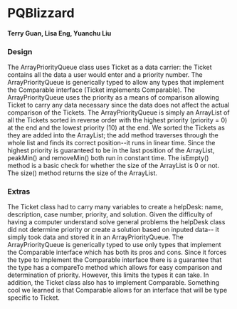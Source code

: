 # PQBlizzard
#### Terry Guan, Lisa Eng, Yuanchu Liu


### Design
The ArrayPriorityQueue class uses Ticket as a data carrier: the Ticket contains all the data a user would enter and a priority number.
The ArrayPriorityQueue is generically typed to allow any types that implement the Comparable interface (Ticket implements Comparable). The ArrayPriorityQueue
uses the priority as a means of comparison allowing Ticket to carry any data necessary since the data does not affect the actual comparison of the Tickets. The ArrayPriorityQueue
is simply an ArrayList of all the Tickets sorted in reverse order with the highest priority (priority = 0) at the end and the lowest priority (10)
at the end. We sorted the Tickets as they are added into the ArrayList; the add method traverses through the whole list and finds its correct position--it runs in linear time. Since
the highest priority is guaranteed to be in the last position of the ArrayList, peakMin() and removeMin() both run in constant time. The isEmpty() method is a basic check for whether the
size of the ArrayList is 0 or not. The size() method returns the size of the ArrayList.

### Extras
The Ticket class had to carry many variables to create a helpDesk: name, description, case number, priority, and solution. Given the difficulty of having a computer understand solve
general problems the helpDesk class did not determine priority or create a solution based on inputed data-- it simply took data and stored it in an ArrayPriorityQueue. The ArrayPriorityQueue
is generically typed to use only types that implement the Comparable interface which has both its pros and cons. Since it forces the type to implement the Comparable interface there is a guarantee
that the type has a compareTo method which allows for easy comparison and determination of priority. However, this limits the types it can take. In addition, the Ticket class also has to implement
Comparable<Ticket>. Something cool we learned is that Comparable<Ticket> allows for an interface that will be type specific to Ticket. 

